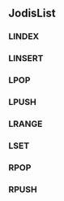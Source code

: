 ## JodisList

### LINDEX

### LINSERT

### LPOP

### LPUSH

### LRANGE

### LSET

### RPOP

### RPUSH